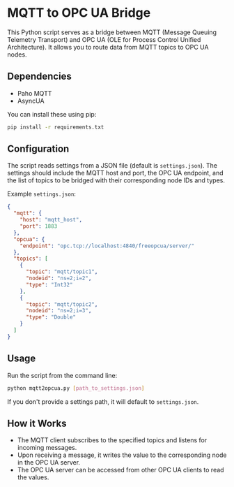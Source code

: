 # MQTT to OPC UA Bridge

This Python script serves as a bridge between MQTT (Message Queuing Telemetry Transport) and OPC UA (OLE for Process Control Unified Architecture). It allows you to route data from MQTT topics to OPC UA nodes.

## Dependencies

- Paho MQTT
- AsyncUA

You can install these using pip:

```bash
pip install -r requirements.txt
```

## Configuration

The script reads settings from a JSON file (default is `settings.json`). The settings should include the MQTT host and port, the OPC UA endpoint, and the list of topics to be bridged with their corresponding node IDs and types.

Example `settings.json`:

```json
{
  "mqtt": {
    "host": "mqtt_host",
    "port": 1883
  },
  "opcua": {
    "endpoint": "opc.tcp://localhost:4840/freeopcua/server/"
  },
  "topics": [
    {
      "topic": "mqtt/topic1",
      "nodeid": "ns=2;i=2",
      "type": "Int32"
    },
    {
      "topic": "mqtt/topic2",
      "nodeid": "ns=2;i=3",
      "type": "Double"
    }
  ]
}
```

## Usage

Run the script from the command line:

```bash
python mqtt2opcua.py [path_to_settings.json]
```

If you don't provide a settings path, it will default to `settings.json`.

## How it Works

- The MQTT client subscribes to the specified topics and listens for incoming messages.
- Upon receiving a message, it writes the value to the corresponding node in the OPC UA server.
- The OPC UA server can be accessed from other OPC UA clients to read the values.
